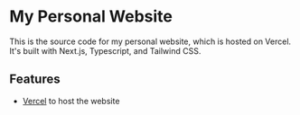 # My Personal Website

This is the source code for my personal website, which is hosted on Vercel. It's built with Next.js, Typescript, and Tailwind CSS.

## Features

- [Vercel](https://vercel.com/) to host the website
